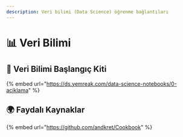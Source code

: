 ```yaml
---
description: Veri bilimi (Data Science) öğrenme bağlantıları
---
```


# 📊 Veri Bilimi

## 🧰 Veri Bilimi Başlangıç Kiti

{% embed url="https://ds.yemreak.com/data-science-notebooks/0-aciklama" %}

## 🌍 Faydalı Kaynaklar

{% embed url="https://github.com/andkret/Cookbook" %}

